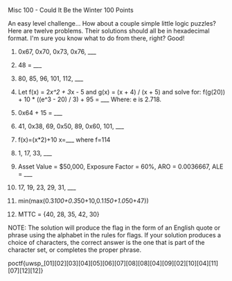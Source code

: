 Misc 100 - Could It Be the Winter
100 Points

An easy level challenge... How about a couple simple little logic puzzles? Here are twelve problems. Their solutions should all be in hexadecimal format. I'm sure you know what to do from there, right? Good!

1. 0x67, 0x70, 0x73, 0x76, ___

2. 48 = ___

3. 80, 85, 96, 101, 112, ___

4. Let f(x) = 2*x^2 + 3*x - 5 and g(x) = (x + 4) / (x + 5) and solve for: f(g(20)) + 10 * ((e^3 - 20) / 3) + 95 = ___ Where: e is 2.718.

5. 0x64 + 15 = ___

6. 41, 0x38, 69, 0x50, 89, 0x60, 101, ___

7. f(x)=(x*2)+10 x=___ where f=114

8. 1, 17, 33, ___

9. Asset Value = $50,000, Exposure Factor = 60%, ARO = 0.0036667, ALE = ___

10. 17, 19, 23, 29, 31, ___

11. min(max(0.3*100+0.3*50+10,0.1*150+1.0*50+47))

12. MTTC = {40, 28, 35, 42, 30}

NOTE: The solution will produce the flag in the form of an English quote or phrase using the alphabet in the rules for flags. If your solution produces a choice of characters, the correct answer is the one that is part of the character set, or completes the proper phrase.

poctf{uwsp_[01][02][03][04][05][06][07][08][08][04][09][02][10][04][11][07][12][12]}
